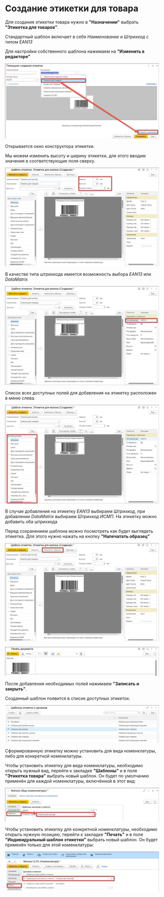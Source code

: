 # Создание этикетки для товара

Для создания этикетки товара нужно в **"Назначении"** выбрать **"Этикетка для товаров"**.

Cтандартный шаблон включает в себя *Наименование* и *Штрихкод с типом EAN13*

Для настройки собственного шаблона нажимаем на **"Изменить в редакторе"**

![](BarcodeLabelsProduct.assets/1.png)

Открывается окно конструктора этикетки.

Мы можем изменить высоту и ширину этикетки, для этого вводим значения в соответствующие поля сверху.

![](BarcodeLabelsProduct.assets/2.png)

В качестве типа штрихкода имеется возможность выбора *EAN13* или *DataMatrix*

![](BarcodeLabelsProduct.assets/3.png)

Список всех доступных полей для добавления на этикетку расположен в меню слева.

![](BarcodeLabelsProduct.assets/4.png)

В случае добавления на этикетку *EAN13* выбираем *Штрихкод*, при добавлении *DataMatrix* выбираем *Штрихкод ИСМП*. На этикетку можно добавить оба штрихкода

Перед сохранением шаблона можно посмотреть как будет выглядеть этикетка. Для этого нужно нажать на кнопку **"Напечатать образец"**

![](BarcodeLabelsProduct.assets/5.png)

![](BarcodeLabelsProduct.assets/6.png)

После добавления необходимых полей нажимаем **"Записать и закрыть"**.

Созданный шаблон появится в списке доступных этикеток.

![](BarcodeLabelsProduct.assets/7.png)

Сформированную этикетку можно установить для вида номенклатуры, либо для конкретной номенклатуры.

Чтобы установить этикетку для вида номенклатуры, необходимо открыть нужный вид, перейти к закладке **"Шаблоны"** и в поле **"Этикетка товара"** выбрать новый шаблон. Он будет по умолчанию применён для каждой номенклатуры, включённой в этот вид:

![](BarcodeLabelsProduct.assets/8.png)

Чтобы установить этикетку для конкретной номенклатуры, необходимо открыть нужную позицию, перейти к закладке **"Печать"** и в поле **"Индивидуальный шаблон этикетки"** выбрать новый шаблон. Он будет применён только для этой номенклатуры:

![](BarcodeLabelsProduct.assets/9.png)